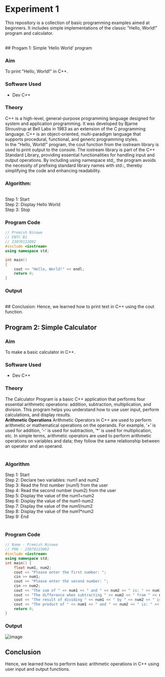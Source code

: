 # Experiment 1
This repository is a collection of basic programming examples aimed at beginners. It includes simple implementations of the classic "Hello, World!" program and calculator.

<br>
## Progam 1: Simple ‘Hello World’ program

### Aim
To print "Hello, World!" in C++.

### Software Used
- Dev C++

### Theory
C++ is a high-level, general-purpose programming language designed for system and application programming. It was developed by Bjarne Stroustrup at Bell Labs in 1983 as an extension of the C programming language. C++ is an object-oriented, multi-paradigm language that supports procedural, functional, and generic programming styles.
<br>
In the "Hello, World!" program, the cout function from the iostream library is used to print output to the console. The iostream library is part of the C++ Standard Library, providing essential functionalities for handling input and output operations. By including using namespace std;, the program avoids the necessity of prefixing standard library names with std::, thereby simplifying the code and enhancing readability.
<br>
### Algorithm: 
<br>
Step 1: Start
<br>
Step 2: Display Hello World
<br>
Step 3: Stop
<br>

### Program Code
```cpp
// Premish Ninawe
// ENTC B1
// 23070123092
#include <iostream>
using namespace std;

int main() 
{
    cout << "Hello, World!" << endl; 
    return 0;
}
```

### Output

<br>
## Conclusion:
Hence, we learned how to print text in C++ using the cout function.
<br>

## Program 2: Simple Calculator 

### Aim
To make a basic calculator in C++.

### Software Used
- Dev C++

### Theory
The Calculator Program is a basic C++ application that performs four essential arithmetic operations: addition, subtraction, multiplication, and division. This program helps you understand how to use user input, perform calculations, and display results.
<br>
<strong align="left">Arithmetic Operations</strong>
Arithmetic Operators in C++ are used to perform arithmetic or mathematical operations on the operands. For example, ‘+’ is used for addition, ‘–‘ is used for subtraction,  ‘*’ is used for multiplication, etc. In simple terms, arithmetic operators are used to perform arithmetic operations on variables and data; they follow the same relationship between an operator and an operand.
<br>
<br>
### Algorithm
Step 1: Start
<br>
Step 2: Declare two variables: num1 and num2
<br>
Step 3: Read the first number (num1) from the user
<br>
Step 4: Read the second number (num2) from the user
<br>
Step 5: Display the value of the num1+num2
<br>
Step 6: Display the value of the num1-num2
<br>
Step 7: Display the value of the num1/num2
<br>
Step 8: Display the value of the num1*num2
<br>
Step 9: End
<br>
<br>
### Program Code
```cpp
// Name - Premish Ninawe
// PRN - 23070123092
#include <iostream>
using namespace std;
int main() {
    float num1, num2;
    cout << "Please enter the first number: ";
    cin >> num1;
    cout << "Please enter the second number: ";
    cin >> num2;
    cout << "The sum of " << num1 << " and " << num2 << " is: " << num1 + num2 << "\n";
    cout << "The difference when subtracting " << num2 << " from " << num1 << " is: " << num1 - num2 << "\n";
    cout << "The result of dividing " << num1 << " by " << num2 << " is: " << num1 / num2 << "\n";
    cout << "The product of " << num1 << " and " << num2 << " is: " << num1 * num2 << "\n";
    return 0;
}
```

### Output
![image](https://github.com/user-attachments/assets/d672f627-fbbf-47eb-9a8b-8890a0a4d9a2)
<br>
## Conclusion
Hence, we learned how to perform basic arithmetic operations in C++ using user input and output functions.
